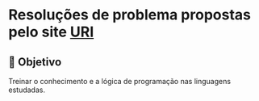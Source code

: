# Resoluções de problema propostas pelo site [URI](https://www.urionlinejudge.com.br/) 

## :round_pushpin: Objetivo 
Treinar o conhecimento e a lógica de programação nas linguagens estudadas.
